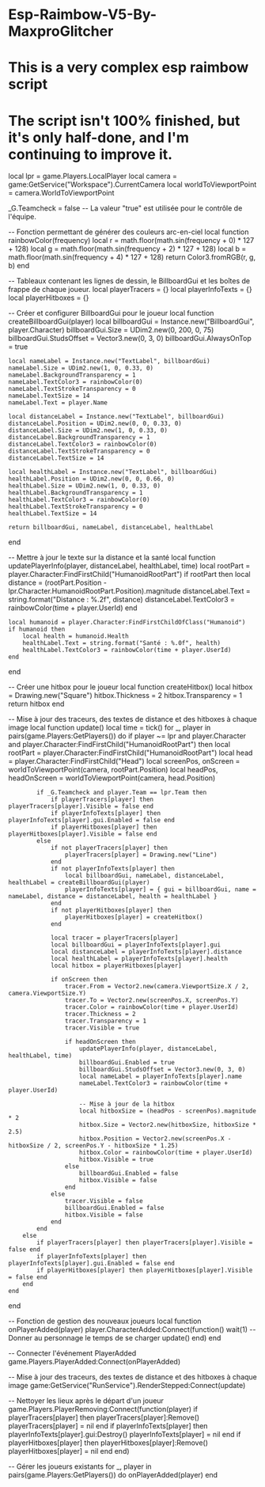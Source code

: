 # Esp-Raimbow-V5-By-MaxproGlitcher
# This is a very complex esp raimbow script 
# The script isn't 100% finished, but it's only half-done, and I'm continuing to improve it. 


local lpr = game.Players.LocalPlayer
local camera = game:GetService("Workspace").CurrentCamera
local worldToViewportPoint = camera.WorldToViewportPoint

_G.Teamcheck = false -- La valeur "true" est utilisée pour le contrôle de l'équipe.

-- Fonction permettant de générer des couleurs arc-en-ciel
local function rainbowColor(frequency)
    local r = math.floor(math.sin(frequency + 0) * 127 + 128)
    local g = math.floor(math.sin(frequency + 2) * 127 + 128)
    local b = math.floor(math.sin(frequency + 4) * 127 + 128)
    return Color3.fromRGB(r, g, b)
end

-- Tableaux contenant les lignes de dessin, le BillboardGui et les boîtes de frappe de chaque joueur.
local playerTracers = {}
local playerInfoTexts = {}
local playerHitboxes = {}

-- Créer et configurer BillboardGui pour le joueur
local function createBillboardGui(player)
    local billboardGui = Instance.new("BillboardGui", player.Character)
    billboardGui.Size = UDim2.new(0, 200, 0, 75)
    billboardGui.StudsOffset = Vector3.new(0, 3, 0)
    billboardGui.AlwaysOnTop = true

    local nameLabel = Instance.new("TextLabel", billboardGui)
    nameLabel.Size = UDim2.new(1, 0, 0.33, 0)
    nameLabel.BackgroundTransparency = 1
    nameLabel.TextColor3 = rainbowColor(0)
    nameLabel.TextStrokeTransparency = 0
    nameLabel.TextSize = 14
    nameLabel.Text = player.Name

    local distanceLabel = Instance.new("TextLabel", billboardGui)
    distanceLabel.Position = UDim2.new(0, 0, 0.33, 0)
    distanceLabel.Size = UDim2.new(1, 0, 0.33, 0)
    distanceLabel.BackgroundTransparency = 1
    distanceLabel.TextColor3 = rainbowColor(0)
    distanceLabel.TextStrokeTransparency = 0
    distanceLabel.TextSize = 14

    local healthLabel = Instance.new("TextLabel", billboardGui)
    healthLabel.Position = UDim2.new(0, 0, 0.66, 0)
    healthLabel.Size = UDim2.new(1, 0, 0.33, 0)
    healthLabel.BackgroundTransparency = 1
    healthLabel.TextColor3 = rainbowColor(0)
    healthLabel.TextStrokeTransparency = 0
    healthLabel.TextSize = 14

    return billboardGui, nameLabel, distanceLabel, healthLabel
end

-- Mettre à jour le texte sur la distance et la santé
local function updatePlayerInfo(player, distanceLabel, healthLabel, time)
    local rootPart = player.Character:FindFirstChild("HumanoidRootPart")
    if rootPart then
        local distance = (rootPart.Position - lpr.Character.HumanoidRootPart.Position).magnitude
        distanceLabel.Text = string.format("Distance : %.2f", distance)
        distanceLabel.TextColor3 = rainbowColor(time + player.UserId)
    end

    local humanoid = player.Character:FindFirstChildOfClass("Humanoid")
    if humanoid then
        local health = humanoid.Health
        healthLabel.Text = string.format("Santé : %.0f", health)
        healthLabel.TextColor3 = rainbowColor(time + player.UserId)
    end
end

-- Créer une hitbox pour le joueur
local function createHitbox()
    local hitbox = Drawing.new("Square")
    hitbox.Thickness = 2
    hitbox.Transparency = 1
    return hitbox
end

-- Mise à jour des traceurs, des textes de distance et des hitboxes à chaque image
local function update()
    local time = tick()
    for _, player in pairs(game.Players:GetPlayers()) do
        if player ~= lpr and player.Character and player.Character:FindFirstChild("HumanoidRootPart") then
            local rootPart = player.Character:FindFirstChild("HumanoidRootPart")
            local head = player.Character:FindFirstChild("Head")
            local screenPos, onScreen = worldToViewportPoint(camera, rootPart.Position)
            local headPos, headOnScreen = worldToViewportPoint(camera, head.Position)

            if _G.Teamcheck and player.Team == lpr.Team then
                if playerTracers[player] then playerTracers[player].Visible = false end
                if playerInfoTexts[player] then playerInfoTexts[player].gui.Enabled = false end
                if playerHitboxes[player] then playerHitboxes[player].Visible = false end
            else
                if not playerTracers[player] then
                    playerTracers[player] = Drawing.new("Line")
                end
                if not playerInfoTexts[player] then
                    local billboardGui, nameLabel, distanceLabel, healthLabel = createBillboardGui(player)
                    playerInfoTexts[player] = { gui = billboardGui, name = nameLabel, distance = distanceLabel, health = healthLabel }
                end
                if not playerHitboxes[player] then
                    playerHitboxes[player] = createHitbox()
                end

                local tracer = playerTracers[player]
                local billboardGui = playerInfoTexts[player].gui
                local distanceLabel = playerInfoTexts[player].distance
                local healthLabel = playerInfoTexts[player].health
                local hitbox = playerHitboxes[player]

                if onScreen then
                    tracer.From = Vector2.new(camera.ViewportSize.X / 2, camera.ViewportSize.Y)
                    tracer.To = Vector2.new(screenPos.X, screenPos.Y)
                    tracer.Color = rainbowColor(time + player.UserId)
                    tracer.Thickness = 2
                    tracer.Transparency = 1
                    tracer.Visible = true

                    if headOnScreen then
                        updatePlayerInfo(player, distanceLabel, healthLabel, time)
                        billboardGui.Enabled = true
                        billboardGui.StudsOffset = Vector3.new(0, 3, 0)
                        local nameLabel = playerInfoTexts[player].name
                        nameLabel.TextColor3 = rainbowColor(time + player.UserId)

                        -- Mise à jour de la hitbox
                        local hitboxSize = (headPos - screenPos).magnitude * 2
                        hitbox.Size = Vector2.new(hitboxSize, hitboxSize * 2.5)
                        hitbox.Position = Vector2.new(screenPos.X - hitboxSize / 2, screenPos.Y - hitboxSize * 1.25)
                        hitbox.Color = rainbowColor(time + player.UserId)
                        hitbox.Visible = true
                    else
                        billboardGui.Enabled = false
                        hitbox.Visible = false
                    end
                else
                    tracer.Visible = false
                    billboardGui.Enabled = false
                    hitbox.Visible = false
                end
            end
        else
            if playerTracers[player] then playerTracers[player].Visible = false end
            if playerInfoTexts[player] then playerInfoTexts[player].gui.Enabled = false end
            if playerHitboxes[player] then playerHitboxes[player].Visible = false end
        end
    end
end

-- Fonction de gestion des nouveaux joueurs
local function onPlayerAdded(player)
    player.CharacterAdded:Connect(function()
        wait(1) -- Donner au personnage le temps de se charger
        update()
    end)
end

-- Connecter l'événement PlayerAdded
game.Players.PlayerAdded:Connect(onPlayerAdded)

-- Mise à jour des traceurs, des textes de distance et des hitboxes à chaque image
game:GetService("RunService").RenderStepped:Connect(update)

-- Nettoyer les lieux après le départ d'un joueur
game.Players.PlayerRemoving:Connect(function(player)
    if playerTracers[player] then playerTracers[player]:Remove() playerTracers[player] = nil end
    if playerInfoTexts[player] then playerInfoTexts[player].gui:Destroy() playerInfoTexts[player] = nil end
    if playerHitboxes[player] then playerHitboxes[player]:Remove() playerHitboxes[player] = nil end
end)

-- Gérer les joueurs existants
for _, player in pairs(game.Players:GetPlayers()) do
    onPlayerAdded(player)
end
